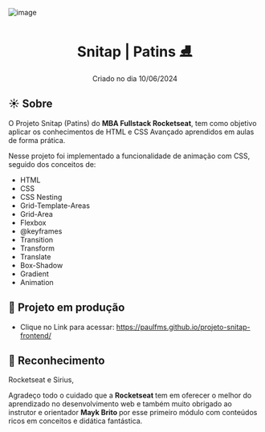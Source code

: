 ![image](https://github.com/paulfms/projeto-snitap-frontend/assets/15272145/1271af70-2287-4b72-b951-8e009786f9ea)


<h1 align="center"> Snitap | Patins ⛸ </h1>
<p align="center"> Criado no dia 10/06/2024 </p>

## ☀️ Sobre
O Projeto Snitap (Patins) do <b>MBA Fullstack Rocketseat</b>, tem como objetivo aplicar os conhecimentos de HTML e CSS Avançado aprendidos em aulas de forma prática.

Nesse projeto foi implementado a funcionalidade de animação com CSS, seguido dos conceitos de:

- HTML
- CSS
- CSS Nesting
- Grid-Template-Areas
- Grid-Area
- Flexbox
- @keyframes
- Transition
- Transform
- Translate
- Box-Shadow
- Gradient
- Animation



## 🔗 Projeto em produção

- Clique no Link para acessar: https://paulfms.github.io/projeto-snitap-frontend/

## 🎉 Reconhecimento

Rocketseat e Sirius,

Agradeço todo o cuidado que a <b> Rocketseat </b> tem em oferecer o melhor do aprendizado no desenvolvimento web e também muito obrigado ao instrutor e orientador <b> Mayk Brito </b> por esse primeiro módulo com conteúdos ricos em conceitos e didática fantástica.
